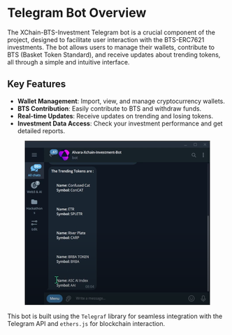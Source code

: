 # Telegram Bot Overview

The XChain-BTS-Investment Telegram bot is a crucial component of the project, designed to facilitate user interaction with the BTS-ERC7621 investments. The bot allows users to manage their wallets, contribute to BTS (Basket Token Standard), and receive updates about trending tokens, all through a simple and intuitive interface.

## Key Features

* **Wallet Management**: Import, view, and manage cryptocurrency wallets.
* **BTS Contribution**: Easily contribute to BTS and withdraw funds.
* **Real-time Updates**: Receive updates on trending and losing tokens.
* **Investment Data Access**: Check your investment performance and get detailed reports.

<figure><img src="../.gitbook/assets/Screenshot 2024-08-24 090618.png" alt=""><figcaption></figcaption></figure>

This bot is built using the `Telegraf` library for seamless integration with the Telegram API and `ethers.js` for blockchain interaction.
